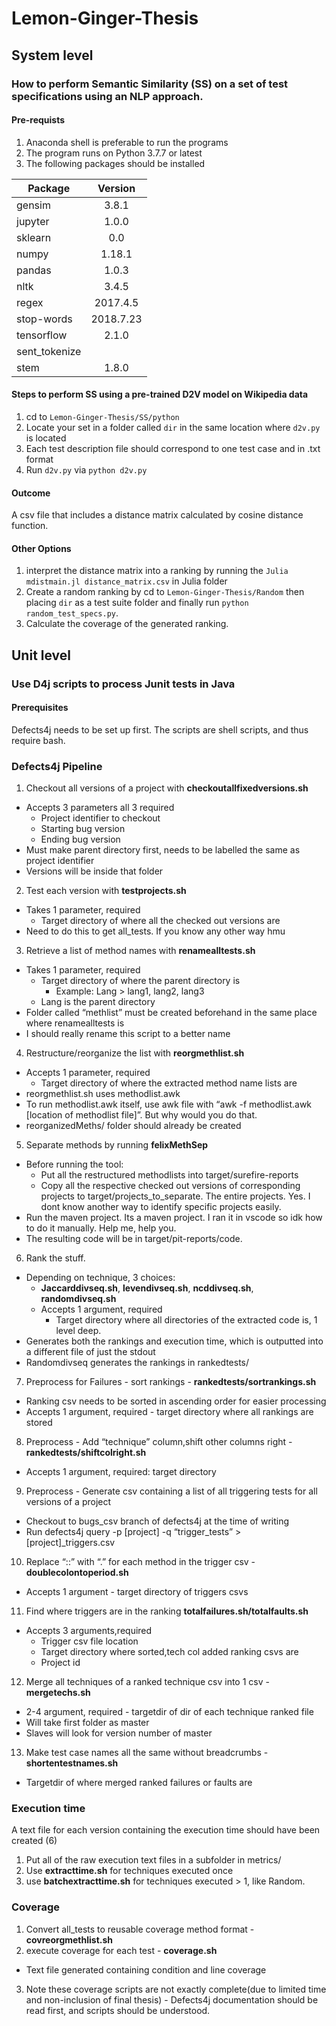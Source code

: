 # Lemon-Ginger-Thesis
## System level
### How to perform Semantic Similarity (SS) on a set of test specifications using an NLP approach.
#### Pre-requists
1) Anaconda shell is preferable to run the programs
2) The program runs on Python 3.7.7 or latest
3) The following packages should be installed

| Package        | Version       | 
| ------------- |:-------------:| 
|gensim | 3.8.1 | 
| jupyter | 1.0.0 |
|sklearn  |  0.0  | 
|numpy |1.18.1  |
|pandas | 1.0.3 |
|nltk|3.4.5|
| regex |  2017.4.5 |
| stop-words | 2018.7.23 |
| tensorflow | 2.1.0 |
| sent_tokenize| |
| stem | 1.8.0 |


#### Steps to perform SS using a pre-trained D2V model on Wikipedia data
1) cd to `Lemon-Ginger-Thesis/SS/python`
2) Locate your set in a folder called `dir` in the same location where `d2v.py` is located
3) Each test description file should correspond to one test case and in .txt format
4) Run `d2v.py` via `python d2v.py`

#### Outcome
A csv file that includes a distance matrix calculated by cosine distance function.

#### Other Options
1) interpret the distance matrix into a ranking by running the `Julia mdistmain.jl distance_matrix.csv` in Julia folder
2) Create a random ranking by cd to `Lemon-Ginger-Thesis/Random` then placing `dir` as a test suite folder and finally run `python random_test_specs.py`.
3) Calculate the coverage of the generated ranking.


## Unit level
### Use D4j scripts to process Junit tests in Java

#### Prerequisites
Defects4j needs to be set up first.
The scripts are shell scripts, and thus require bash.

### Defects4j Pipeline

1. Checkout all versions of a project with **checkoutallfixedversions.sh**
  - Accepts 3 parameters all 3 required
    - Project identifier to checkout
    - Starting bug version
    - Ending bug version
  - Must make parent directory first, needs to be labelled the same as project identifier
  - Versions will be inside that folder

2. Test each version with **testprojects.sh**
  - Takes 1 parameter, required
    - Target directory of where all the checked out versions are
  - Need to do this to get all_tests. If you know any other way hmu
3. Retrieve a list of method names with  **renamealltests.sh**
  - Takes 1 parameter, required
    - Target directory of where the parent directory is
      - Example: Lang > lang1, lang2, lang3
    - Lang is the parent directory
  - Folder called “methlist” must be created beforehand in the same place where renamealltests is
  - I should really rename this script to a better name
4. Restructure/reorganize the list with **reorgmethlist.sh**
  - Accepts 1 parameter, required
    - Target directory of where the extracted method name lists are
  - reorgmethlist.sh uses methodlist.awk
  - To run methodlist.awk itself, use awk file with “awk -f methodlist.awk [location of methodlist file]”. But why would you do that.
  - reorganizedMeths/ folder should already be created
5. Separate methods by running **felixMethSep**
  - Before running the tool:
    - Put all the restructured methodlists into target/surefire-reports
    - Copy all the respective checked out versions of corresponding projects to target/projects_to_separate. The entire projects. Yes. I dont know another way to identify specific projects easily.
  - Run the maven project. Its a maven project. I ran it in vscode so idk how to do it manually. Help me, help you.
  - The resulting code will be in target/pit-reports/code.
6. Rank the stuff.
  - Depending on technique, 3 choices:
    - **Jaccarddivseq.sh**, **levendivseq.sh**, **ncddivseq.sh**, **randomdivseq.sh**
    - Accepts 1 argument, required
      - Target directory where all directories of the extracted code is, 1 level deep.
  - Generates both the rankings and execution time, which is outputted into a different file of just the stdout
  - Randomdivseq generates the rankings in rankedtests/
7. Preprocess for Failures - sort rankings - **rankedtests/sortrankings.sh**
  - Ranking csv needs to be sorted in ascending order for easier processing
  - Accepts 1 argument, required - target directory where all rankings are stored
8. Preprocess - Add “technique” column,shift other columns right - **rankedtests/shiftcolright.sh**
  - Accepts 1 argument, required: target directory
9. Preprocess - Generate csv containing a list of all triggering tests for all versions of a project
  - Checkout to bugs_csv branch of defects4j at the time of writing
  - Run defects4j query -p [project] -q “trigger_tests” > [project]\_triggers.csv
10. Replace “::” with “.” for each method in the trigger csv - **doublecolontoperiod.sh**
  - Accepts 1 argument - target directory of triggers csvs
11. Find where triggers are in the ranking **totalfailures.sh/totalfaults.sh**
  - Accepts 3 arguments,required
      - Trigger csv file location
      - Target directory where sorted,tech col added ranking csvs are
      - Project id
12. Merge all techniques of a ranked technique csv into 1 csv - **mergetechs.sh**
  - 2-4 argument, required - targetdir of dir of each technique ranked file
  - Will take first folder as master
  - Slaves will look for version number of master
13. Make test case names all the same without breadcrumbs - **shortentestnames.sh**
  - Targetdir of where merged ranked failures or faults are


### Execution time
A text file for each version containing the execution time should have been created (6)

1. Put all of the raw execution text files in a subfolder in metrics/
2. Use **extracttime.sh** for techniques executed once
3. use **batchextracttime.sh** for techniques executed > 1, like Random.

### Coverage
1. Convert all_tests to reusable coverage method format - **covreorgmethlist.sh**
2. execute coverage for each test - **coverage.sh**
  - Text file generated containing condition and line coverage
3. Note these coverage scripts are not exactly complete(due to limited time and non-inclusion of final thesis) - Defects4j documentation should be read first, and scripts should be understood.

